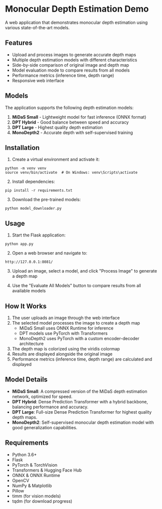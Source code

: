 # Monocular Depth Estimation Demo

A web application that demonstrates monocular depth estimation using various state-of-the-art models.

## Features

- Upload and process images to generate accurate depth maps
- Multiple depth estimation models with different characteristics
- Side-by-side comparison of original image and depth map
- Model evaluation mode to compare results from all models
- Performance metrics (inference time, depth range)
- Responsive web interface

## Models

The application supports the following depth estimation models:

1. **MiDaS Small** - Lightweight model for fast inference (ONNX format)
2. **DPT Hybrid** - Good balance between speed and accuracy
3. **DPT Large** - Highest quality depth estimation
4. **MonoDepth2** - Accurate depth with self-supervised training

## Installation

1. Create a virtual environment and activate it:
```
python -m venv venv
source venv/bin/activate  # On Windows: venv\Scripts\activate
```

2. Install dependencies:
```
pip install -r requirements.txt
```

3. Download the pre-trained models:
```
python model_downloader.py
```

## Usage

1. Start the Flask application:
```
python app.py
```

2. Open a web browser and navigate to:
```
http://127.0.0.1:8081/
```

3. Upload an image, select a model, and click "Process Image" to generate a depth map

4. Use the "Evaluate All Models" button to compare results from all available models

## How It Works

1. The user uploads an image through the web interface
2. The selected model processes the image to create a depth map
   - MiDaS Small uses ONNX Runtime for inference
   - DPT models use PyTorch with Transformers
   - MonoDepth2 uses PyTorch with a custom encoder-decoder architecture
3. The depth map is colorized using the viridis colormap
4. Results are displayed alongside the original image
5. Performance metrics (inference time, depth range) are calculated and displayed

## Model Details

- **MiDaS Small**: A compressed version of the MiDaS depth estimation network, optimized for speed.
- **DPT Hybrid**: Dense Prediction Transformer with a hybrid backbone, balancing performance and accuracy.
- **DPT Large**: Full-size Dense Prediction Transformer for highest quality depth maps.
- **MonoDepth2**: Self-supervised monocular depth estimation model with good generalization capabilities.

## Requirements

- Python 3.6+
- Flask
- PyTorch & TorchVision
- Transformers & Hugging Face Hub
- ONNX & ONNX Runtime
- OpenCV
- NumPy & Matplotlib
- Pillow
- timm (for vision models)
- tqdm (for download progress)